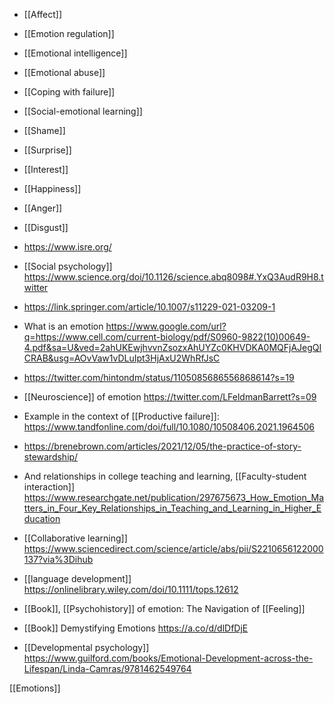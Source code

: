 - [[Affect]]
- [[Emotion regulation]]
- [[Emotional intelligence]]
- [[Emotional abuse]]
- [[Coping with failure]]
- [[Social-emotional learning]]
- [[Shame]]
- [[Surprise]]
- [[Interest]]
- [[Happiness]]
- [[Anger]]
- [[Disgust]]

- https://www.isre.org/

- [[Social psychology]] https://www.science.org/doi/10.1126/science.abq8098#.YxQ3AudR9H8.twitter

- https://link.springer.com/article/10.1007/s11229-021-03209-1
- What is an emotion https://www.google.com/url?q=https://www.cell.com/current-biology/pdf/S0960-9822(10)00649-4.pdf&sa=U&ved=2ahUKEwjhvvnZsozxAhUYZc0KHVDKA0MQFjAJegQICRAB&usg=AOvVaw1vDLuIpt3HjAxU2WhRfJsC
- https://twitter.com/hintondm/status/1105085686556868614?s=19
- [[Neuroscience]] of emotion https://twitter.com/LFeldmanBarrett?s=09
- Example in the context of [[Productive failure]]: https://www.tandfonline.com/doi/full/10.1080/10508406.2021.1964506

- https://brenebrown.com/articles/2021/12/05/the-practice-of-story-stewardship/

- And relationships in college teaching and learning, [[Faculty-student interaction]] https://www.researchgate.net/publication/297675673_How_Emotion_Matters_in_Four_Key_Relationships_in_Teaching_and_Learning_in_Higher_Education

- [[Collaborative learning]] https://www.sciencedirect.com/science/article/abs/pii/S2210656122000137?via%3Dihub

- [[language development]] https://onlinelibrary.wiley.com/doi/10.1111/tops.12612

- [[Book]], [[Psychohistory]] of emotion: The Navigation of [[Feeling]]

- [[Book]] Demystifying Emotions https://a.co/d/dlDfDjE

- [[Developmental psychology]] https://www.guilford.com/books/Emotional-Development-across-the-Lifespan/Linda-Camras/9781462549764

[[Emotions]]
